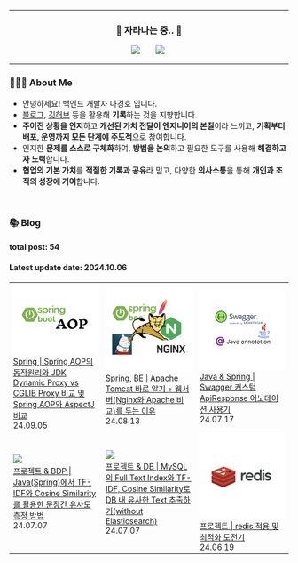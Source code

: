 <hr>
<h3 align="center"> 🌱 자라나는 중.. 🌱 </h3>
<p align="center"> 
    <a href="https://www.instagram.com/guuardna_/"> <img src="http://img.shields.io/badge/-instagram-22222a?style=flat&logo=Instagram&link=https://www.instagram.com/guuardna_/" style="height : auto; margin-left : 10px; margin-right : 10px;"/></a>&nbsp
    <a href="https://hoya324.tistory.com/"><img src="http://img.shields.io/badge/-Tistory-000000?style=flat&logo=Tistory&link=https://hoya324.tistory.com/" style="height : auto; margin-left : 10px; margin-right : 10px;"/></a>&nbsp
</p>

<hr>

### 👨🏻‍🌾 About Me

- 안녕하세요! 백엔드 개발자 나경호 입니다.
- [블로그](https://hoya324.tistory.com/), [깃허브](https://github.com/Hoya324) 등을 활용해 **기록**하는 것을 지향합니다.
- **주어진 상황을 인지**하고 **개선된 가치 전달이 엔지니어의 본질**이라 느끼고, **기획부터 배포, 운영까지 모든 단계에 주도적**으로 참여합니다.
- 인지한 **문제를 스스로 구체화**하여, **방법을 논의**하고 필요한 도구를 사용해 **해결하고자 노력**합니다.
- **협업의 기본 가치**를 **적절한 기록과 공유**라 믿고, 다양한 **의사소통**을 통해 **개인과 조직의 성장에 기여**합니다.

<br/>

### 📚 Blog 
#### total post: 54 
#### Latest update date: 2024.10.06
<table><tbody><tr>
<td width=200px">
<a href="https://hoya324.tistory.com/62">
<img width="180px" display="block" margin-left="auto" margin-right="auto" text-align="center" src="/img/62.png"/><br/>
<div>Spring | Spring AOP의 동작원리와 JDK Dynamic Proxy vs CGLIB Proxy 비교 및 Spring AOP와 AspectJ 비교</div>
</a>
<div>24.09.05</div>
</td>
<td width=200px">
<a href="https://hoya324.tistory.com/60">
    <img width="180px" display="block" margin-left="auto" margin-right="auto" text-align="center" src="/img/60.png"/><br/>
    <div>Spring, BE | Apache Tomcat 바로 알기 + 웹서버(Nginx와 Apache 비교)를 두는 이유</div>
</a>
<div>24.08.13</div>
</td>
<td width=200px">
<a href="https://hoya324.tistory.com/58">
    <img width="180px" display="block" margin-left="auto" margin-right="auto" text-align="center" src="/img/58.png"/><br/>
    <div>Java & Spring | Swagger 커스텀 ApiResponse 어노테이션 사용기 </div>
</a>
<div>24.07.17</div>
</tr>
<tr>
</td>
<td width=200px">
<a href="https://hoya324.tistory.com/57">
<img width="180px" display="block" margin-left="auto" margin-right="auto" text-align="center" src="/img/57.png"/><br/>
<div>프로젝트 & BDP | Java(Spring)에서 TF-IDF와 Cosine Similarity를 활용한 문장간 유사도 측정 방법</div>
</a>
<div>24.07.07</div>
</td>
<td width=200px">
<a href="https://hoya324.tistory.com/56">
<img width="180px" display="block" margin-left="auto" margin-right="auto" text-align="center" src="/img/57.png"/><br/>
<div>프로젝트 & DB |  MySQL의 Full Text Index와 TF-IDF, Cosine Similarity로 DB 내 유사한 Text 추출하기(without Elasticsearch)</div>
</a>
<div>24.07.07</div>
<td width=200px">
    <a href="https://hoya324.tistory.com/40">
        <img width="180px" display="block" margin-left="auto" margin-right="auto" text-align="center" src="/img/40.png"/><br/>
        <div>프로젝트 | redis 적용 및 최적화 도전기 </div>
    </a>
    <div>24.06.19</div>
</td>
</tr>
</tbody></table>
